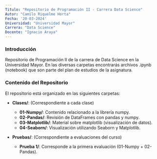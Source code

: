 ```yaml
---
Titulo: "Repositorio de Programación II - Carrera Data Science"
Autor: "Camilo Riquelme Horta"
Fecha: '20-03-2024'
Universidad: "Universidad Mayor"
Carrera: "Data Science" 
Docente: "Ignacio Araya" 
---
```


### Introducción

Repositorio de Programación II de la carrera de Data Science en la Universidad Mayor. 
En las diversas carpetas encontrarás archivos .ipynb (notebook) que son parte del plan de estudios de la asignatura.

### Contenido del Repositorio

El repositorio está organizado en las siguientes carpetas:

- **Clases/**: (Correspondiente a cada clase)
	- **01-Numpy/**: Contenido relacionado a la librería numpy.
	- **02-Pandas/**: Revisión de DataFrames con pandas y numpy.
	- **03-Matplotlib/**: Material sobre matplotlib (visualización de datos).
	- **04-Seaborn/**: Visualización utilizando Seaborn y Matplotlib.

- **Pruebas/**: (Correspondiente a evaluaciones del curso)
    - **Prueba 1/**: Corresponde a la primera evaluación (01-Numpy + 02-Pandas).

